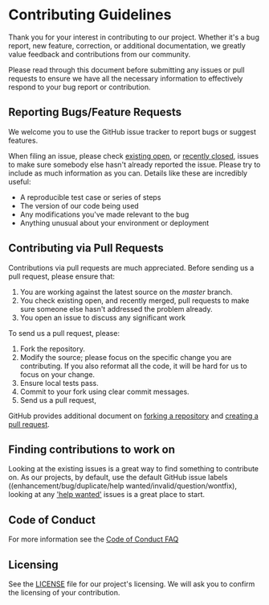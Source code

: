 # Contributing Guidelines

Thank you for your interest in contributing to our project. Whether it's a bug report, new feature, correction, or additional 
documentation, we greatly value feedback and contributions from our community.

Please read through this document before submitting any issues or pull requests to ensure we have all the necessary 
information to effectively respond to your bug report or contribution.


## Reporting Bugs/Feature Requests

We welcome you to use the GitHub issue tracker to report bugs or suggest features.

When filing an issue, please check [existing open](https://github.com/kodeflap/MyNotes/issues), or [recently closed](https://github.com/kodeflap/MyNotes/issues?q=is%3Aissue+is%3Aclosed), issues to make sure somebody else hasn't already 
reported the issue. Please try to include as much information as you can. Details like these are incredibly useful:

* A reproducible test case or series of steps
* The version of our code being used
* Any modifications you've made relevant to the bug
* Anything unusual about your environment or deployment


## Contributing via Pull Requests
Contributions via pull requests are much appreciated. Before sending us a pull request, please ensure that:

1. You are working against the latest source on the *master* branch.
2. You check existing open, and recently merged, pull requests to make sure someone else hasn't addressed the problem already.
3. You open an issue to discuss any significant work

To send us a pull request, please:

1. Fork the repository.
2. Modify the source; please focus on the specific change you are contributing. If you also reformat all the code, it will be hard for us to focus on your change.
3. Ensure local tests pass.
4. Commit to your fork using clear commit messages.
5. Send us a pull request,

GitHub provides additional document on [forking a repository](https://help.github.com/articles/fork-a-repo/) and 
[creating a pull request](https://github.blog/2015-01-21-how-to-write-the-perfect-pull-request/).

## Finding contributions to work on
Looking at the existing issues is a great way to find something to contribute on. As our projects, by default, use the default GitHub issue labels ((enhancement/bug/duplicate/help wanted/invalid/question/wontfix), looking at any ['help wanted'](https://github.com/amzn/drs-sample-android-app/labels/help%20wanted) issues is a great place to start. 


## Code of Conduct
For more information see the [Code of Conduct FAQ](https://github.com/kodeflap/MyNotes/blob/master/CODE_OF_CONDUCT.md) 

## Licensing

See the [LICENSE](https://github.com/kodeflap/MyNotes/blob/master/LICENSE) file for our project's licensing. We will ask you to confirm the licensing of your contribution.
